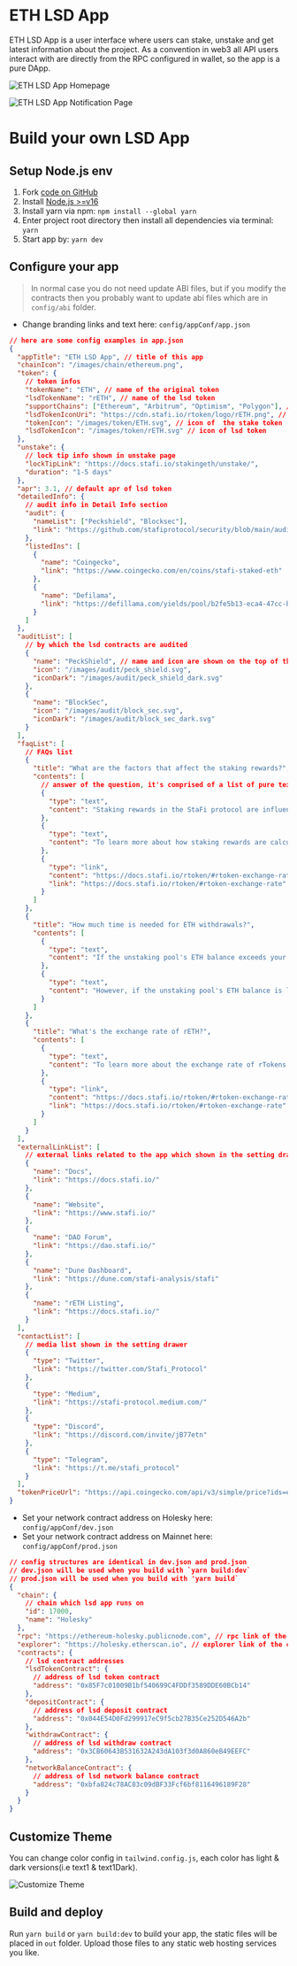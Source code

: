 # ETH LSD App

ETH LSD App is a user interface where users can stake, unstake and get latest information about the project. As a convention in web3 all API users interact with are directly from the RPC configured in wallet, so the app is a pure DApp.

![ETH LSD App Homepage](/image/ethlsd/eth_lsd_app_homepage.png 'ETH LSD APP Homepage')

![ETH LSD App Notification Page](/image/ethlsd/eth_lsd_app_notification.png 'ETH LSD APP Notification Page')

# Build your own LSD App

## Setup Node.js env

1. Fork [code on GitHub](https://github.com/stafiprotocol/eth-lsd-app)
1. Install [Node.js >=v16](https://nodejs.org/en/learn/getting-started/how-to-install-nodejs)
1. Install yarn via npm: `npm install --global yarn`
1. Enter project root directory then install all dependencies via terminal: `yarn`
1. Start app by: `yarn dev`

## Configure your app

> In normal case you do not need update ABI files, but if you modify the contracts then you probably want to update abi files which are in `config/abi` folder.

- Change branding links and text here: `config/appConf/app.json`

```json
// here are some config examples in app.json
{
  "appTitle": "ETH LSD App", // title of this app
  "chainIcon": "/images/chain/ethereum.png",
  "token": {
    // token infos
    "tokenName": "ETH", // name of the original token
    "lsdTokenName": "rETH", // name of the lsd token
    "supportChains": ["Ethereum", "Arbitrum", "Optimism", "Polygon"], // chains which lsd token can be supported
    "lsdTokenIconUri": "https://cdn.stafi.io/rtoken/logo/rETH.png", // icon link of lsd token
    "tokenIcon": "/images/token/ETH.svg", // icon of  the stake token
    "lsdTokenIcon": "/images/token/rETH.svg" // icon of lsd token
  },
  "unstake": {
    // lock tip info shown in unstake page
    "lockTipLink": "https://docs.stafi.io/stakingeth/unstake/",
    "duration": "1-5 days"
  },
  "apr": 3.1, // default apr of lsd token
  "detailedInfo": {
    // audit info in Detail Info section
    "audit": {
      "nameList": ["Peckshield", "Blocksec"],
      "link": "https://github.com/stafiprotocol/security/blob/main/audits/202304_BlockSec_StaFi-ETHWithdraw/blocksec_stafi_v1.0-signed.pdf"
    },
    "listedIns": [
      {
        "name": "Coingecko",
        "link": "https://www.coingecko.com/en/coins/stafi-staked-eth"
      },
      {
        "name": "Defilama",
        "link": "https://defillama.com/yields/pool/b2fe5b13-eca4-47cc-b3fd-1de24a296018"
      }
    ]
  },
  "auditList": [
    // by which the lsd contracts are audited
    {
      "name": "PeckShield", // name and icon are shown on the top of the app
      "icon": "/images/audit/peck_shield.svg",
      "iconDark": "/images/audit/peck_shield_dark.svg"
    },
    {
      "name": "BlockSec",
      "icon": "/images/audit/block_sec.svg",
      "iconDark": "/images/audit/block_sec_dark.svg"
    }
  ],
  "faqList": [
    // FAQs list
    {
      "title": "What are the factors that affect the staking rewards?", // question title
      "contents": [
        // answer of the question, it's comprised of a list of pure texts and links
        {
          "type": "text",
          "content": "Staking rewards in the StaFi protocol are influenced by various factors including the total amount of native tokens staked and redeemed, the staking rewards earned, slash occurrences, penalties, and the commission ratio. Slashing events, caused by disconnection or malicious behavior of validator nodes, could potentially reduce rewards; however, StaFi mitigates this risk by diversifying the staking funds across multiple validators with clean records and requiring them to provide additional deposits as collaterals. The staking reward claim status and the timing of claims on the original chain can also affect staking rewards.\n"
        },
        {
          "type": "text",
          "content": "To learn more about how staking rewards are calculated, please read:\n"
        },
        {
          "type": "link",
          "content": "https://docs.stafi.io/rtoken/#rtoken-exchange-rate\n",
          "link": "https://docs.stafi.io/rtoken/#rtoken-exchange-rate"
        }
      ]
    },
    {
      "title": "How much time is needed for ETH withdrawals?",
      "contents": [
        {
          "type": "text",
          "content": "If the unstaking pool's ETH balance exceeds your withdrawal amount, you will instantly receive your ETH upon transaction approval.\n"
        },
        {
          "type": "text",
          "content": "However, if the unstaking pool's ETH balance is less than your withdrawal amount, the withdrawal process will take 1-5 days. After this period, you can claim your ETH using the withdraw function.\n"
        }
      ]
    },
    {
      "title": "What's the exchange rate of rETH?",
      "contents": [
        {
          "type": "text",
          "content": "To learn more about the exchange rate of rTokens and how they are calculated, please read:\n"
        },
        {
          "type": "link",
          "content": "https://docs.stafi.io/rtoken/#rtoken-exchange-rate\n",
          "link": "https://docs.stafi.io/rtoken/#rtoken-exchange-rate"
        }
      ]
    }
  ],
  "externalLinkList": [
    // external links related to the app which shown in the setting drawer
    {
      "name": "Docs",
      "link": "https://docs.stafi.io/"
    },
    {
      "name": "Website",
      "link": "https://www.stafi.io/"
    },
    {
      "name": "DAO Forum",
      "link": "https://dao.stafi.io/"
    },
    {
      "name": "Dune Dashboard",
      "link": "https://dune.com/stafi-analysis/stafi"
    },
    {
      "name": "rETH Listing",
      "link": "https://docs.stafi.io/"
    }
  ],
  "contactList": [
    // media list shown in the setting drawer
    {
      "type": "Twitter",
      "link": "https://twitter.com/Stafi_Protocol"
    },
    {
      "type": "Medium",
      "link": "https://stafi-protocol.medium.com/"
    },
    {
      "type": "Discord",
      "link": "https://discord.com/invite/jB77etn"
    },
    {
      "type": "Telegram",
      "link": "https://t.me/stafi_protocol"
    }
  ],
  "tokenPriceUrl": "https://api.coingecko.com/api/v3/simple/price?ids=ethereum&vs_currencies=usd"
}
```

- Set your network contract address on Holesky here: `config/appConf/dev.json`
- Set your network contract address on Mainnet here: `config/appConf/prod.json`

```json
// config structures are identical in dev.json and prod.json
// dev.json will be used when you build with `yarn build:dev`
// prod.json will be used when you build with 'yarn build`
{
  "chain": {
    // chain which lsd app runs on
    "id": 17000,
    "name": "Holesky"
  },
  "rpc": "https://ethereum-holesky.publicnode.com", // rpc link of the chain
  "explorer": "https://holesky.etherscan.io", // explorer link of the chain
  "contracts": {
    // lsd contract addresses
    "lsdTokenContract": {
      // address of lsd token contract
      "address": "0x85F7c01009B1bf540699C4FDDf3589DDE60BCb14"
    },
    "depositContract": {
      // address of lsd deposit contract
      "address": "0x044E54D0Fd299917eC9f5cb27B35Ce252D546A2b"
    },
    "withdrawContract": {
      // address of lsd withdraw contract
      "address": "0x3CB60643B531632A243dA103f3d0A860eB49EEFC"
    },
    "networkBalanceContract": {
      // address of lsd network balance contract
      "address": "0xbfa824c78AC83c09dBF33Fcf6bf8116496189F28"
    }
  }
}
```

## Customize Theme

You can change color config in `tailwind.config.js`, each color has light & dark versions(i.e text1 & text1Dark).

![Customize Theme](/image/ethlsd/customize_theme.png 'Customize Theme')

## Build and deploy

Run `yarn build` or `yarn build:dev` to build your app, the static files will be placed in `out` folder. Upload those files to any static web hosting services you like.

